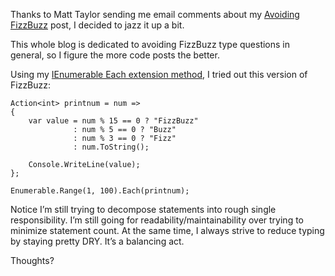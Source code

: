 ﻿Thanks to Matt Taylor sending me email comments about my [Avoiding FizzBuzz] post, I decided to jazz it up a bit.

This whole blog is dedicated to avoiding FizzBuzz type questions in general, so I figure the more code posts the better.

Using my [IEnumerable Each extension method][enumerable], I tried out this version of FizzBuzz:

	Action<int> printnum = num =>
	{
		var value = num % 15 == 0 ? "FizzBuzz"
				  : num % 5 == 0 ? "Buzz"
				  : num % 3 == 0 ? "Fizz"
				  : num.ToString();
 
		Console.WriteLine(value);
	};
 
	Enumerable.Range(1, 100).Each(printnum);

Notice I’m still trying to decompose statements into rough single responsibility. I’m still going for readability/maintainability over trying to minimize statement count. At the same time, I always strive to reduce typing by staying pretty DRY. It’s a balancing act.

Thoughts?

[Avoiding FizzBuzz]:http://kijanawoodard.com/avoiding-fizzbuzz/
[enumerable]:http://kijanawoodard.com/ienumerable-each/